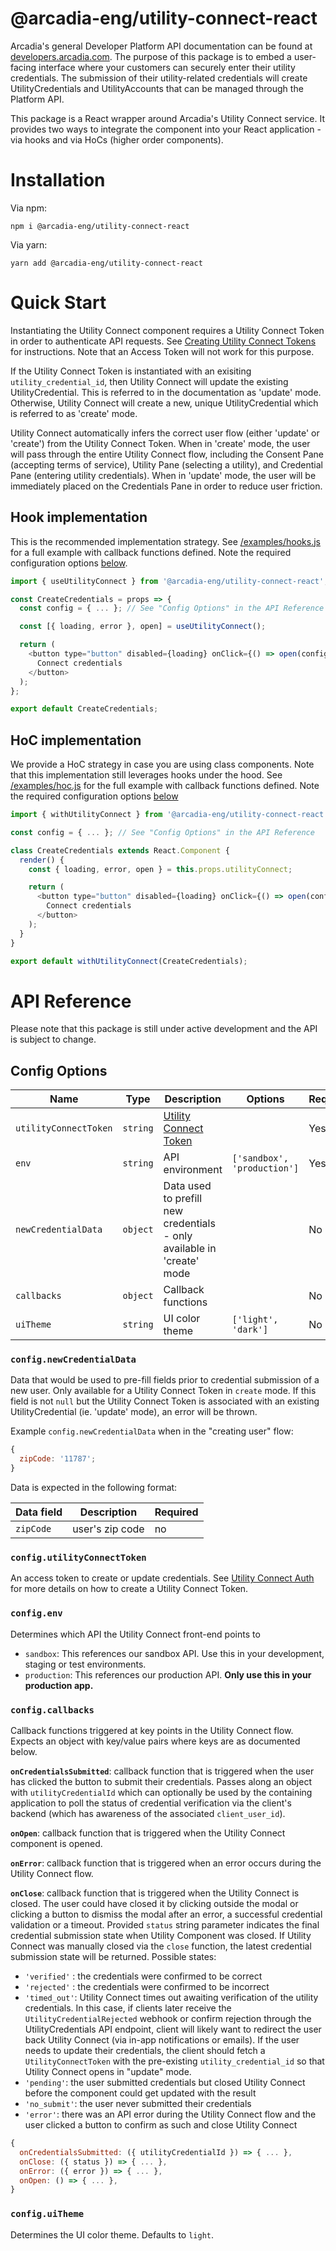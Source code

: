 # @arcadia-eng/utility-connect-react

Arcadia's general Developer Platform API documentation can be found at [developers.arcadia.com](https://developers.arcadia.com). The purpose of this package is to embed a user-facing interface where your customers can securely enter their utility credentials. The submission of their utility-related credentials will create UtilityCredentials and UtilityAccounts that can be managed through the Platform API.

This package is a React wrapper around Arcadia's Utility Connect service. It provides two ways to integrate the component into your React application - via hooks and via HoCs (higher order components).

# Installation

Via npm:

```
npm i @arcadia-eng/utility-connect-react
```

Via yarn:

```
yarn add @arcadia-eng/utility-connect-react
```

# Quick Start

Instantiating the Utility Connect component requires a Utility Connect Token in order to authenticate API requests. See [Creating Utility Connect Tokens](https://developers.arcadia.com/#section/Authentication/Utility-Connect) for instructions. Note that an Access Token will not work for this purpose.

If the Utility Connect Token is instantiated with an exisiting `utility_credential_id`, then Utility Connect will update the existing UtilityCredential. This is referred to in the documentation as 'update' mode. Otherwise, Utility Connect will create a new, unique UtilityCredential which is referred to as 'create' mode.

Utility Connect automatically infers the correct user flow (either 'update' or 'create') from the Utility Connect Token. When in 'create' mode, the user will pass through the entire Utility Connect flow, including the Consent Pane (accepting terms of service), Utility Pane (selecting a utility), and Credential Pane (entering utility credentials). When in 'update' mode, the user will be immediately placed on the Credentials Pane in order to reduce user friction. 


## Hook implementation

This is the recommended implementation strategy. See [/examples/hooks.js](./examples/hook.js) for a full example with callback functions defined. Note the required configuration options [below](#config-options).

```javascript
import { useUtilityConnect } from '@arcadia-eng/utility-connect-react';

const CreateCredentials = props => {
  const config = { ... }; // See "Config Options" in the API Reference

  const [{ loading, error }, open] = useUtilityConnect();

  return (
    <button type="button" disabled={loading} onClick={() => open(config)}>
      Connect credentials
    </button>
  );
};

export default CreateCredentials;
```

## HoC implementation

We provide a HoC strategy in case you are using class components. Note that this implementation still leverages hooks under the hood. See [/examples/hoc.js](./examples/hoc.js) for the full example with callback functions defined. Note the required configuration options [below](#config-options)

```javascript
import { withUtilityConnect } from '@arcadia-eng/utility-connect-react';

const config = { ... }; // See "Config Options" in the API Reference

class CreateCredentials extends React.Component {
  render() {
    const { loading, error, open } = this.props.utilityConnect;

    return (
      <button type="button" disabled={loading} onClick={() => open(config)}>
        Connect credentials
      </button>
    );
  }
}

export default withUtilityConnect(CreateCredentials);
```

# API Reference

Please note that this package is still under active development and the API is subject to change.

## Config Options

| Name                  | Type     | Description                                                                                     | Options                     | Required | Default |
| --------------------- | -------- | ----------------------------------------------------------------------------------------------- | --------------------------- | -------- | ------- |
| `utilityConnectToken` | `string` | [Utility Connect Token](https://developers.arcadia.com/#section/Authentication/Utility-Connect) |                             | Yes      | none    |
| `env`                 | `string` | API environment                                                                                 | `['sandbox', 'production']` | Yes      | none    |
| `newCredentialData`   | `object` | Data used to prefill new credentials - only available in 'create' mode                          |                             | No       | none    |
| `callbacks`           | `object` | Callback functions                                                                              |                             | No       | none    |
| `uiTheme`             | `string` | UI color theme                                                                                  | `['light', 'dark']`         | No       | 'light' |

### `config.newCredentialData`

Data that would be used to pre-fill fields prior to credential submission of a new user. Only available for a Utility Connect Token in `create` mode. If this field is not `null` but the Utility Connect Token is associated with an existing UtilityCredential (ie. 'update' mode), an error will be thrown.

Example `config.newCredentialData` when in the "creating user" flow:

```javascript
{
  zipCode: '11787';
}
```

Data is expected in the following format:

| Data field | Description     | Required |
| ---------- | --------------- | -------- |
| `zipCode`  | user's zip code | no       |

### `config.utilityConnectToken`

An access token to create or update credentials. See [Utility Connect Auth](https://developers.arcadia.com/#section/Authentication/Utility-Connect) for more details on how to create a Utility Connect Token.

### `config.env`

Determines which API the Utility Connect front-end points to

- `sandbox`: This references our sandbox API. Use this in your development, staging or test environments.
- `production`: This references our production API. **Only use this in your production app.**

### `config.callbacks`

Callback functions triggered at key points in the Utility Connect flow. Expects an object with key/value pairs where keys are as documented below.

**`onCredentialsSubmitted`**: callback function that is triggered when the user has clicked the button to submit their credentials. Passes along an object with `utilityCredentialId` which can optionally be used by the containing application to poll the status of credential verification via the client's backend (which has awareness of the associated `client_user_id`).

**`onOpen`**: callback function that is triggered when the Utility Connect component is opened.

**`onError`**: callback function that is triggered when an error occurs during the Utility Connect flow.

**`onClose`**: callback function that is triggered when the Utility Connect is closed. The user could have closed it by clicking outside the modal or clicking a button to dismiss the modal after an error, a successful credential validation or a timeout. Provided `status` string parameter indicates the final credential submission state when Utility Component was closed. If Utility Connect was manually closed via the `close` function, the latest credential submission state will be returned. Possible states:

- `'verified'` : the credentials were confirmed to be correct
- `'rejected'` : the credentials were confirmed to be incorrect
- `'timed_out'`: Utility Connect times out awaiting verification of the utility credentials. In this case, if clients later receive the `UtilityCredentialRejected` webhook or confirm rejection through the UtilityCredentials API endpoint, client will likely want to redirect the user back Utility Connect (via in-app notifications or emails). If the user needs to update their credentials, the client should fetch a `UtilityConnectToken` with the pre-existing `utility_credential_id` so that Utility Connect opens in "update" mode.
- `'pending'`: the user submitted credentials but closed Utility Connect before the component could get updated with the result
- `'no_submit'`: the user never submitted their credentials
- `'error'`: there was an API error during the Utility Connect flow and the user clicked a button to confirm as such and close Utility Connect

```javascript
{
  onCredentialsSubmitted: ({ utilityCredentialId }) => { ... },
  onClose: ({ status }) => { ... },
  onError: ({ error }) => { ... },
  onOpen: () => { ... },
}
```

### `config.uiTheme`

Determines the UI color theme. Defaults to `light`.
